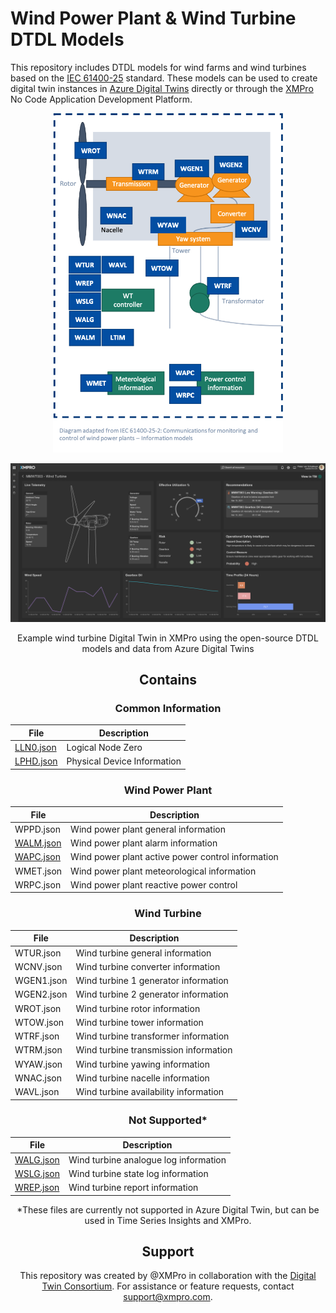 # Wind Power Plant & Wind Turbine DTDL Models

This repository includes DTDL models for wind farms and wind turbines based on the [IEC 61400-25](https://webstore.iec.ch/publication/22813) standard. These models can be used to create digital twin instances in [Azure Digital Twins](https://azure.microsoft.com/services/digital-twins/) directly or through the [XMPro](https://xmpro.com) No Code Application Development Platform.  

<p align="center">
  <img alt="DTDL - Wind - Turbine - Diagram" src="Images/DTDL-Wind-Turbine-Diagram.png" style="zoom:55%;" />
</p>

<p align="center">
  <img alt="Wind-Turbine - Red Status - XMPro" src="Images/Wind-Turbine - Red Status.png" />
</p>


<center>Example wind turbine Digital Twin in XMPro using the open-source DTDL models and data from Azure Digital Twins

## Contains

### Common Information

| File        | Description                                       |
| ----------- | ------------------------------------------------- |
| [LLN0.json](https://github.com/digitaltwinconsortium/XMPro-dtdl-data-models/blob/main/Common%20Information/LLN0.json)  | Logical Node Zero                                 |
| [LPHD.json](https://github.com/digitaltwinconsortium/XMPro-dtdl-data-models/blob/main/Common%20Information/LPHD.json)  | Physical Device Information                       |


### Wind Power Plant

| File        | Description                                       |
| ----------- | ------------------------------------------------- |
| WPPD.json  | Wind power plant general information              |
| [WALM.json](https://github.com/digitaltwinconsortium/XMPro-dtdl-data-models/blob/main/Wind%20Power%20Plant/WALM.json) | Wind power plant alarm information                |
| [WAPC.json](https://github.com/digitaltwinconsortium/XMPro-dtdl-data-models/blob/main/Wind%20Power%20Plant/WAPC.json) | Wind power plant active power control information |                                        
| WMET.json  | Wind power plant meteorological information       |
| WRPC.json  | Wind power plant reactive power control           |


### Wind Turbine

| File        | Description                                       |
| ----------  | ------------------------------------------------- |
| WTUR.json  | Wind turbine general information                  |
| WCNV.json  | Wind turbine converter information                |
| WGEN1.json | Wind turbine 1 generator information              |
| WGEN2.json | Wind turbine 2 generator information              |
| WROT.json  | Wind turbine rotor information                    |
| WTOW.json  | Wind turbine tower information                    |
| WTRF.json  | Wind turbine transformer information              |
| WTRM.json  | Wind turbine transmission information             |
| WYAW.json  | Wind turbine yawing information                   |
| WNAC.json  | Wind turbine nacelle information                  |
| WAVL.json  | Wind turbine availability information             |

### Not Supported*

| File        | Description                                       |
| ----------  | ------------------------------------------------- |
| [WALG.json](https://github.com/digitaltwinconsortium/XMPro-dtdl-data-models/blob/main/Not%20Supported/WALG.json)  | Wind turbine analogue log information             |
| [WSLG.json](https://github.com/digitaltwinconsortium/XMPro-dtdl-data-models/blob/main/Not%20Supported/WSLG.json) | Wind turbine state log information                |
| [WREP.json](https://github.com/digitaltwinconsortium/XMPro-dtdl-data-models/blob/main/Not%20Supported/WREP.json)  | Wind turbine report information                   |

*These files are currently not supported in Azure Digital Twin, but can be used in Time Series Insights and XMPro.

## Support

This repository was created by @XMPro in collaboration with the [Digital Twin Consortium](https://www.digitaltwinconsortium.org). For assistance or feature requests, contact support@xmpro.com.
